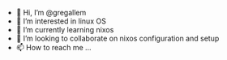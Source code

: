 - 👋 Hi, I’m @gregallem
- 👀 I’m interested in linux OS
- 🌱 I’m currently learning nixos
- 💞️ I’m looking to collaborate on nixos configuration and setup
- 📫 How to reach me ...

<!---
gregallem/gregallem is a ✨ special ✨ repository because its `README.md` (this file) appears on your GitHub profile.
You can click the Preview link to take a look at your changes.
--->
